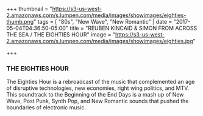 +++
thumbnail = "https://s3-us-west-2.amazonaws.com/s.lumpen.com/media/images/showimages/eighties-thumb.png"
tags = [ "80s", "New Wave", "New Romantic" ]
date = "2017-05-04T04:36:50-05:00"
title = "REUBEN KINCAID & SIMON FROM ACROSS THE SEA / THE EIGHTIES HOUR"
image = "https://s3-us-west-2.amazonaws.com/s.lumpen.com/media/images/showimages/eighties.jpg"

+++

### THE EIGHTIES HOUR

The Eighties Hour is a rebroadcast of the music that complemented an age of disruptive technologies, new economies, right wing politics, and MTV. This soundtrack to the Beginning of the End Days is a mash up of New Wave, Post Punk, Synth Pop, and New Romantic sounds that pushed the boundaries of electronic music.

